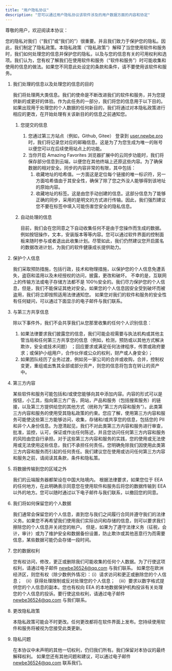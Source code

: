 ```yaml
---
title: "用户隐私协议"
description: "您可以通过用户隐私协议该软件涉及的用户数据方面的内容和协定"
---
```


尊敬的用户，欢迎阅读本协议：

您的隐私对我们（“我们”或“我们的”）很重要。并且我们致力于保护您的隐私。因此，我们制定了隐私政策。本隐私政策（“隐私政策”）解释了当您使用软件和服务时，我们如何处理您的信息并保护您的隐私，以及与您的信息有关的可用权利和选项。我们认为，您有权了解我们在使用软件和服务（“软件和服务”）时可能收集和使用的信息的做法。如果您不同意此处设定的条款和条件，请不要使用该软件和服务。

1. 我们处理的信息以及处理您的信息的目的

   我们将处理两大类信息。我们的使命是不断改进我们的软件和服务，并为您提供新的或更好的体验。作为此任务的一部分，我们将您的信息用于以下目的。如果出现用于处理您的个人数据的任何新目的，我们将通过对本隐私政策进行相应的更改，在开始处理有关该新目的的信息之前通知您。

   1. 您提交的信息

      1. 您通过第三方站点（例如，Github, Gitee） 登录到 [user.newbe.pro](https://user.newbe.pro/) 时，我们将记录您对应的邮箱信息。这是为了为您生成为唯一的账号以便您可以在后续使用站点上的功能。
      2. 当你开启 Amazing Favorites 浏览器扩展中的云同步功能时，我们将保存部分信息到云端，以便您在其他终端上还原这些内容。为了确保数据的相对安全。同步的内容非常的有限，其中包括：
         1. 收藏地址的哈希值。一方面这是定位每个链接的唯一标识符，另一方面哈希值由于其安全性，确保了除了您之外没人能够得到该地址的原始内容。
         2. 收藏地址的标签。这是由您手动创建的信息。这部分信息为了能够正确的同步，采用的是明文的方式进行传输。因此，我们强烈建议您不要在标签中填入可能伤害您安全的隐私信息。

   2. 自动处理的信息

      目前，我们会在您同意之下自动收集任何不是由于您操作而生成的数据。例如按钮操作，文本，安装版本等等内容。您可以通过软件界面的控制面板来随时参与或者退出此收集计划。尽管如此，我们仍然建议您开启匿名的数据改进计划，为我们的软件健康成长提供助力。

2. 保护个人信息

   我们采取预防措施，包括行政，技术和物理措施，以保护您的个人信息免遭丢失，盗窃和滥用以及未经授权的访问，披露，更改和破坏。
   不幸的是，互联网上的传输方法或电子存储方法都不是 100％安全的。我们尽力保护您的个人信息，但是，我们不能保证其绝对安全。如果您的个人信息因安全受到破坏而被盗用，我们将立即按照适用法律通知您。
   如果您对我们的软件和服务的安全性有任何疑问，可以通过下面显示的电子邮件与我们联系。

3. 与第三方共享信息

   除以下事件外，我们不会共享我们从您那里收集的任何个人识别信息：

   1. 如果法律要求我们披露您的信息，我们可能会视需要与执法机构或其他主管当局和任何第三方共享您的信息（例如，检测，预防或以其他方式解决欺诈，安全或技术问题） ；回应要求或满足任何法律程序，传票或政府要求；或保护小组用户，合作伙伴或公众的权利，财产或人身安全）；
   2. 如果团队经历了业务过渡，例如另一家公司的合并或收购，合并，控制权变更，重组或出售其全部或部分资产，则您的信息将包含在转让的资产中。

4. 第三方内容

   某些软件和服务可能包括和/或使您能够向其中添加内容。内容的形式可以是按钮，小工具，指向第三方广告，网站，产品和服务（包括搜索服务）的链接，以及第三方提供给您的其他方式（统称为“第三方内容和服务”）。此类第三方内容和服务的使用受其隐私政策的约束。您应了解，使用第三方内容和服务可能使这些第三方能够访问，收集，存储和/或共享您的信息，包括您的 PII 和非个人身份信息。为澄清起见，我们不对此类第三方内容和服务进行审查，批准，监控，认可，保证或作出任何陈述，并且您访问任何第三方内容和服务的风险由您自行承担。对于这些第三方内容和服务的实践，您的使用或无法使用或无法使用这些信息，我们不承担任何责任。您明确免除我们因使用此类第三方内容和服务而引起的任何责任。我们建议您在使用或访问任何第三方内容和服务之前，请阅读其条款，条件和隐私策。

5. 将数据传输到您的区域之外

   我们的云端服务器都架设在中国大陆境内。
   根据法律要求，如果您位于 EEA 的任何地方，在此明确表示同意您在使用软件和服务后将您的数据传输到 EEA 以外的地方。您可以随时通过以下电子邮件与我们联系，以撤回您的同意。

6. 我们将如何保留您的个人数据

   我们通常会保留您的个人信息，直到您与我们之间履行合同并遵守我们的法律义务。如果您不再希望我们使用我们实际访问和存储的信息，则可以要求我们擦除您的个人信息并关闭您的帐户。
   但是，如果为了遵守法律义务（征税，会计，审计）或为了维护安全和数据备份设置，防止欺诈或其他恶意行为而需要信息，某些数据可能仍会存储一段时间。

7. 您的数据权利

   您有权访问，修改，更正或删除我们可能收集的任何个人数据。为了行使这项权利，请通过电子邮件 newbe36524@qq.com 与我们联系。
   如果您在欧洲经济区，则您有权（除少数例外情况）：（i）请求访问和更正或删除您的个人信息； （ii）获得处理限制或反对处理您的个人信息； （iii）要求以数字格式提供您的个人信息的副本。您也有权向 EEA 的本地数据保护机构投诉有关处理您的个人信息的投诉。要行使这些权利，请通过电子邮件 newbe36524@qq.com 与我们联系。

8. 更改隐私政策

   本隐私政策可能会不时更改。任何更改都将在软件界面上发布。您持续使用软件和服务将被视为您接受此类更新。

9. 隐私问题

   在本协议中未声明的其他一切权利，仍归我们所有。我们保留对本协议的最终解释权利。
   如果您还有其他问题和建议，可以通过电子邮件 newbe36524@qq.com 联系我们。
